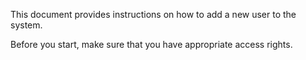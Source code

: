 This document provides instructions on how to add a new user to the system.

Before you start, make sure that you have appropriate access rights.
